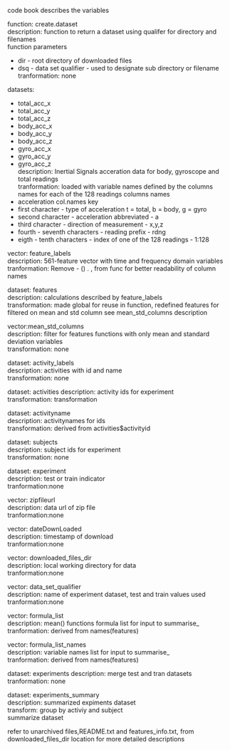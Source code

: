 code book describes the variables

function: create.dataset  
description: function to return a dataset using qualifer for directory and filenames   
function parameters
- dir - root directory of downloaded files
- dsq - data set qualifier - used to designate sub directory or filename 
tranformation: none  

datasets:
- total_acc_x
- total_acc_y
- total_acc_z
- body_acc_x
- body_acc_y
- body_acc_z
- gyro_acc_x
- gyro_acc_y
- gyro_acc_z  
description: Inertial Signals acceration data for body, gyroscope and total readings  
tranformation: loaded with variable names defined by the columns names for each of               the 128 readings
        	columns names
- acceleration col.names key
- first character - type of acceleration t = total, b = body, g = gyro
- second character - acceleration abbreviated - a         
- third character - direction of measurement - x,y,z
- fourth - seventh characters - reading prefix - rdng
- eigth - tenth characters - index of one of the 128 readings - 1:128

vector: feature_labels  
description: 561-feature vector with time and frequency domain variables  
tranformation: Remove - () . , from func for better readability of column names  

dataset: features  
description: calculations described by feature_labels  
transformation: made global for reuse in function,
                redefined features for filtered on mean and std column
                see mean_std_columns description  
	
vector:mean_std_columns  
description: filter for features functions with only mean and standard deviation variables  
transformation: none  

dataset: activity_labels  
description: activities with id and name  
transformation: none  

dataset: activities 
description: activity ids for experiment  
transformation: transformation  

dataset: activityname  
description: activitynames for ids  
transformation: derived from activities$activityid  

dataset: subjects  
description: subject ids for experiment  
transformation: none  

dataset: experiment  
description: test or train indicator  
tranformation:none  

vector: zipfileurl  
description: data url of zip file  
tranformation:none  

vector: dateDownLoaded  
description: timestamp of download  
tranformation:none  
	
vector: downloaded_files_dir  
description: local working directory for data  
tranformation:none  

vector: data_set_qualifier  
description: name of experiment dataset, test and train values used  
tranformation:none  

vector: formula_list  
description: mean() functions formula list for input to summarise_  
tranformation: derived from names(features)  

vector: formula_list_names  
description: variable names list for input to summarise_  
tranformation: derived from names(features)  

dataset: experiments 
description: merge test and tran datasets  
tranformation: none  

dataset: experiments_summary  
description: summarized expiments dataset  
transform: group by activiy and subject  
           summarize dataset  

refer to unarchived files,README.txt and features_info.txt, from downloaded_files_dir location for more detailed descriptions  
